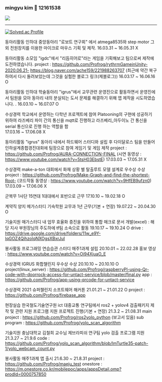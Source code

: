 ### mingyu kim 👋 12161538

<!--
**Profrog/Profrog** is a ✨ _special_ ✨ repository because its `README.md` (this file) appears on your GitHub profile.

Here are some ideas to get you started:

- 🔭 I’m currently working on ...
- 🌱 I’m currently learning ...
- 👯 I’m looking to collaborate on ...
- 🤔 I’m looking for help with ...
- 💬 Ask me about ...
- 📫 How to reach me: ...
- 😄 Pronouns: ...
- ⚡ Fun fact: ...
-->


 
<a href="https://developer.android.com" target="_blank"><img src="https://img.shields.io/badge/Amul-#3DDC84?style=flat-square&logo=Android&logoColor=white"/></a>




----------------------------------------------------------------------------------------------------------------------------------------------------------------------

[![Solved.ac Profile](http://mazassumnida.wtf/api/v2/generate_badge?boj=profrog)](https://solved.ac/profrog/)


동아리활동	인하대 중앙동아리 "로보트 연구회" 에서 atmega8535와 step motor 그 외 전원장치를 이용한 마이크로 마우스 기획 및 제작.	16.03.31 ~ 16.05.31	X

동아리활동	소모임 "igdc"에서 "리듬히어로"라는 게임을 기획해보고 팀으로써 제작에 도전하였습니다.
 project : https://github.com/Profrog/rythrmGameinUnity-2020.06.21-
  https://blog.naver.com/ache159/221988263707
    (최근에 약간 복구하여서 다시 돌려보았는데 그것을 실험한 블로그 링크(제블로그))	16.03.17 ~ 16.06.16	O

동아리활동	인하대 학술동아리 "igrus"에서 교무관련 운영진으로 활동하면서 운영진에서 팀원을 모아 동아리 내의 분실되는 도서 문제를 해결하기 위해 앱 제작을 시도하였습니다. .	16.03.10 ~ 16.07.07	O

수상경력	학교에서 운영하는 다학년 프로젝트에 참여 Platooning의 구현에 성공하기 위하여 라즈베리 파이 간의 통신을  mqtt로 진행하고 라즈베리_아두이노 간 통신을 serial 통신으로 진행 하는 역할을 함	
17.03.16 ~ 17.06.08	X

동아리활동	"igrus" 동아리 내에서 하드웨어 스터디와 설립 후 다이달로스 팀을 만들어 인하설계종합경진대회에 팀장으로 참여 게임기 및 게임 제작
 project : https://github.com/Profrog/AURA-CONNECTION-FINAL
  (시연 동영상 : https://www.youtube.com/watch?v=5tsH03EbstE)	17.03.03 ~ 17.05.31	X

수상경력	make-a-ton 대회에서 화재 상황 별 탈출루트 모델 설계로 우수상 수상
 project : https://github.com/Profrog/Make-Graph-and-find-the-shortest-Root-
  (코드작동 동영상 : https://www.youtube.com/watch?v=9HfEB9ufzn0)	17.03.09 ~ 17.06.06	X
    

군복무	1사단 15연대 1대대에서 포반으로 근무	17.10.10 ~ 19.02.18	O

계약직	양지 메가스터디 기숙학원 교무과 1년 근무(기본 + 연장)	19.07.22 ~ 20.04.30	O

기술지원 매가스터디 내 업무 효율화 증진을 위하여 통합 매크로 문서 개발(excel) : 해당 지사 부원장님의 주도하에 tf팀 소속으로 활동	19.10.17 ~ 19.10.24	O
 drive : https://drive.google.com/drive/folders/11w_e9Y-lqGOZ4QihzolqNXOgsXBxrJuI
 
 
봉사활동 프로그래밍 연습습관 스터디 매주1과제 설립 20.10.01 ~ 22.02.28
 홍보 영상 : https://www.youtube.com/watch?v=Oi94XjuaO_E


수상경력	IGRUS 화합챌린지 우수상 수상	20.10.10 ~ 20.10.10	O
 project(linux_server) : https://github.com/Profrog/raspberryPI-using-Qr-code-with-doorrock-access-for-untact-service/blob/master/final.py
 app : https://github.com/Profrog/app-using-qrcode-for-untact-service


수상경력	2021 슈퍼챌린지 소프트웨어 해커톤	21.01.21 ~ 21.01.22	O
 project : https://github.com/Profrog/firebase_app

현장실습 한국철도기술연구원 ict 대중교통 연구팀에서 ros2 + yolov4 검출패키지 제작 및 관련 지원 프로그램 지원 프로젝트 진행(기본 + 연장) 21.3.2 ~ 21.08.31
 main project : https://github.com/Profrog/ros2yolo_python (보고서 있음)
 sub program : https://github.com/Profrog/yolo_scan_algorithm
 
기술지원 충남대학교 김철희 교수님 제브라피쉬 연구팀 yolo 검출 프로그램 지원 21.3.27 ~ 21.9.6
 code : https://github.com/Profrog/yolo_scan_algorithm/blob/ImTurtle35-patch-1/yolo_webcam_count.py
 
봉사활동 매주1과제 앱 출시 21.6.30 ~ 21.8.31
 project : https://github.com/Profrog/maeju_test
 onestore : https://m.onestore.co.kr/mobilepoc/apps/appsDetail.omp?prodId=0000757850


  
  
  
  
  
  
  
